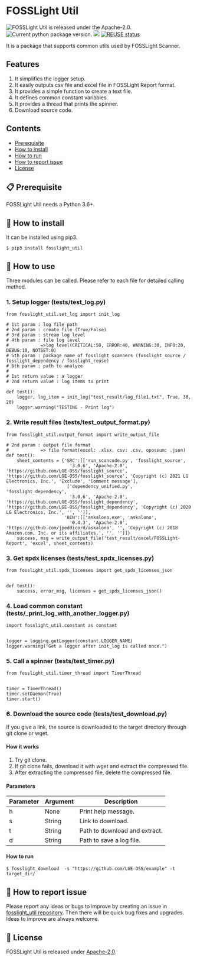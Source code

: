 <!--
Copyright (c) 2021 LG Electronics
SPDX-License-Identifier: Apache-2.0
 -->
 # FOSSLight Util

<img src="https://img.shields.io/pypi/l/fosslight_util" alt="FOSSLight Util is released under the Apache-2.0." /> <img src="https://img.shields.io/pypi/v/fosslight_util" alt="Current python package version." /> <img src="https://img.shields.io/pypi/pyversions/fosslight_util" /> [![REUSE status](https://api.reuse.software/badge/github.com/fosslight/fosslight_util)](https://api.reuse.software/info/github.com/fosslight/fosslight_util)

It is a package that supports common utils used by FOSSLight Scanner.

## Features 
1. It simplifies the logger setup.
2. It easily outputs csv file and excel file in FOSSLight Report format.
3. It provides a simple function to create a text file.
4. It defines common constant variables.
5. It provides a thread that prints the spinner.
6. Download source code.

[or]: http://collab.lge.com/main/x/xDHlFg

## Contents

- [Prerequisite](#-prerequisite)
- [How to install](#-how-to-install)
- [How to run](#-how-to-run)
- [How to report issue](#-how-to-report-issue)
- [License](#-license)


## 📋 Prerequisite

FOSSLight Util needs a Python 3.6+.

## 🎉 How to install

It can be installed using pip3. 

```
$ pip3 install fosslight_util
```

## 🚀 How to use

Three modules can be called. Please refer to each file for detailed calling method.

   
### 1. Setup logger (tests/test_log.py)
```
from fosslight_util.set_log import init_log

# 1st param : log file path
# 2nd param : create file (True/False)
# 3rd param : stream log level
# 4th param : file log level
#            =>log level(CRITICAL:50, ERROR:40, WARNING:30, INFO:20, DEBUG:10, NOTSET:0)
# 5th param : package name of fosslight scanners (fosslight_source / fosslight_dependency / fosslight_reuse)
# 6th param : path to analyze
#
# 1st return value : a logger
# 2nd return value : log items to print

def test():
    logger, log_item = init_log("test_result/log_file1.txt", True, 30, 20)
    logger.warning("TESTING - Print log")
```

  
### 2. Write result files (tests/test_output_format.py)
```
from fosslight_util.output_format import write_output_file

# 2nd param : output file format
#            => file format(excel: .xlsx, csv: .csv, opossum: .json)
def test():
    sheet_contents = {'SRC':[['run_scancode.py', 'fosslight_source',
                        '3.0.6', 'Apache-2.0',  'https://github.com/LGE-OSS/fosslight_source', 'https://github.com/LGE-OSS/fosslight_source', 'Copyright (c) 2021 LG Electronics, Inc.', 'Exclude', 'Comment message'],
                       ['dependency_unified.py', 'fosslight_dependency',
                        '3.0.6', 'Apache-2.0',  'https://github.com/LGE-OSS/fosslight_dependency', 'https://github.com/LGE-OSS/fosslight_dependency', 'Copyright (c) 2020 LG Electronics, Inc.', '', '']],
                      'BIN':[['askalono.exe', 'askalono',
                        '0.4.3', 'Apache-2.0', 'https://github.com/jpeddicord/askalono', '', 'Copyright (c) 2018 Amazon.com, Inc. or its affiliates.', '', '']]}
    success, msg = write_output_file('test_result/excel/FOSSLight-Report', 'excel', sheet_contents)
```
  
### 3. Get spdx licenses (tests/test_spdx_licenses.py)
```
from fosslight_util.spdx_licenses import get_spdx_licenses_json


def test():
    success, error_msg, licenses = get_spdx_licenses_json()
```

### 4. Load common constant (tests/_print_log_with_another_logger.py)
```
import fosslight_util.constant as constant


logger = logging.getLogger(constant.LOGGER_NAME)
logger.warning("Get a logger after init_log is called once.")
```

### 5. Call a spinner (tests/test_timer.py)
```
from fosslight_util.timer_thread import TimerThread


timer = TimerThread()
timer.setDaemon(True)
timer.start()
```

### 6. Download the source code (tests/test_download.py)
If you give a link, the source is downloaded to the target directory through git clone or wget.

#### How it works
1. Try git clone.
2. If git clone fails, download it with wget and extract the compressed file.
3. After extracting the compressed file, delete the compressed file.

#### Parameters      
| Parameter  | Argument | Description |
| ------------- | ------------- | ------------- |
| h | None | Print help message. | 
| s | String | Link to download. | 
| t | String | Path to download and extract. |
| d | String | Path to save a log file. | 

#### How to run
```
$ fosslight_download  -s "https://github.com/LGE-OSS/example" -t target_dir/
```

## 👏 How to report issue

Please report any ideas or bugs to improve by creating an issue in [fosslight_util repository][cl]. Then there will be quick bug fixes and upgrades. Ideas to improve are always welcome.

[cl]: https://github.com/fosslight/fosslight_util/issues

## 📄 License

FOSSLight Util is released under [Apache-2.0][l].

[l]: https://github.com/fosslight/fosslight_util/blob/main/LICENSE
